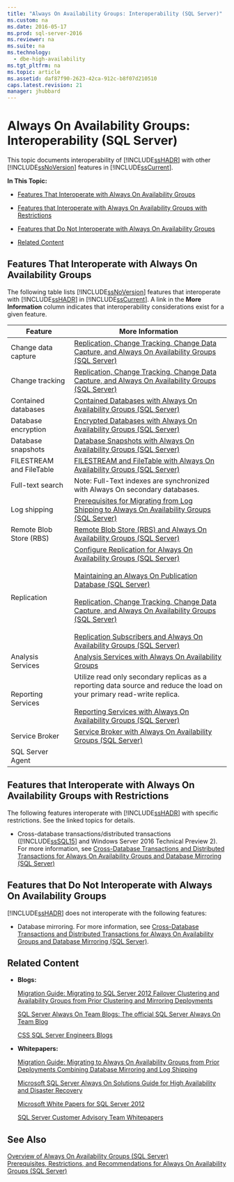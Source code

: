 ```yaml
---
title: "Always On Availability Groups: Interoperability (SQL Server)"
ms.custom: na
ms.date: 2016-05-17
ms.prod: sql-server-2016
ms.reviewer: na
ms.suite: na
ms.technology: 
  - dbe-high-availability
ms.tgt_pltfrm: na
ms.topic: article
ms.assetid: daf87f90-2623-42ca-912c-b8f07d210510
caps.latest.revision: 21
manager: jhubbard
---
```

# Always On Availability Groups: Interoperability (SQL Server)
This topic documents interoperability of [!INCLUDE[ssHADR](../../Topics/TopicNameContainA/includes/ssHADR_md.md)] with other [!INCLUDE[ssNoVersion](../../Topics/TopicNameContainA/includes/ssNoVersion_md.md)] features in [!INCLUDE[ssCurrent](../../Topics/TopicNameContainA/includes/ssCurrent_md.md)].  
  
 **In This Topic:**  
  
-   [Features That Interoperate with Always On Availability Groups](../Topic/Always%20On%20Availability%20Groups:%20Interoperability%20\(SQL%20Server\).md#Interop)  
  
-   [Features that Interoperate with Always On Availability Groups with Restrictions](../Topic/Always%20On%20Availability%20Groups:%20Interoperability%20\(SQL%20Server\).md#restrictions)  
  
-   [Features that Do Not Interoperate with Always On Availability Groups](../Topic/Always%20On%20Availability%20Groups:%20Interoperability%20\(SQL%20Server\).md#NoInterop)  
  
-   [Related Content](../Topic/Always%20On%20Availability%20Groups:%20Interoperability%20\(SQL%20Server\).md#RelatedContent)  
  
##  <a name="Interop"></a> Features That Interoperate with Always On Availability Groups  
 The following table lists [!INCLUDE[ssNoVersion](../../Topics/TopicNameContainA/includes/ssNoVersion_md.md)] features that interoperate with [!INCLUDE[ssHADR](../../Topics/TopicNameContainA/includes/ssHADR_md.md)] in [!INCLUDE[ssCurrent](../../Topics/TopicNameContainA/includes/ssCurrent_md.md)]. A link in the **More Information** column indicates that interoperability considerations exist for a given feature.  
  
|Feature|More Information|  
|-------------|----------------------|  
|Change data capture|[Replication, Change Tracking, Change Data Capture, and Always On Availability Groups (SQL Server)](../../Topics/TopicNameNotContainA/Replication--Change-Tracking--Change-Data-Capture--and-Always-On-Availability-Groups--SQL-Server-.md)|  
|Change tracking|[Replication, Change Tracking, Change Data Capture, and Always On Availability Groups (SQL Server)](../../Topics/TopicNameNotContainA/Replication--Change-Tracking--Change-Data-Capture--and-Always-On-Availability-Groups--SQL-Server-.md)|  
|Contained databases|[Contained Databases with Always On Availability Groups (SQL Server)](../../Topics/TopicNameNotContainA/Contained-Databases-with-Always-On-Availability-Groups--SQL-Server-.md)|  
|Database encryption|[Encrypted Databases with Always On Availability Groups (SQL Server)](../../Topics/TopicNameNotContainA/Encrypted-Databases-with-Always-On-Availability-Groups--SQL-Server-.md)|  
|Database snapshots|[Database Snapshots with Always On Availability Groups (SQL Server)](../../Topics/TopicNameNotContainA/Database-Snapshots-with-Always-On-Availability-Groups--SQL-Server-.md)|  
|FILESTREAM and FileTable|[FILESTREAM and FileTable with Always On Availability Groups (SQL Server)](../../Topics/TopicNameNotContainA/FILESTREAM-and-FileTable-with-Always-On-Availability-Groups--SQL-Server-.md)|  
|Full-text search|Note: Full-Text indexes are synchronized with Always On secondary databases.|  
|Log shipping|[Prerequisites for Migrating from Log Shipping to Always On Availability Groups (SQL Server)](../../Topics/TopicNameNotContainA/Prerequisites-for-Migrating-from-Log-Shipping-to-Always-On-Availability-Groups--SQL-Server-.md)|  
|Remote Blob Store (RBS)|[Remote Blob Store (RBS) and Always On Availability Groups (SQL Server)](../../Topics/TopicNameNotContainA/Remote-Blob-Store--RBS--and-Always-On-Availability-Groups--SQL-Server-.md)|  
|Replication|[Configure Replication for Always On Availability Groups (SQL Server)](../../Topics/TopicNameNotContainA/Configure-Replication-for-Always-On-Availability-Groups--SQL-Server-.md)<br /><br /> [Maintaining an Always On Publication Database (SQL Server)](../../Topics/TopicNameNotContainA/Maintaining-an-Always-On-Publication-Database--SQL-Server-.md)<br /><br /> [Replication, Change Tracking, Change Data Capture, and Always On Availability Groups (SQL Server)](../../Topics/TopicNameNotContainA/Replication--Change-Tracking--Change-Data-Capture--and-Always-On-Availability-Groups--SQL-Server-.md)<br /><br /> [Replication Subscribers and Always On Availability Groups (SQL Server)](../../Topics/TopicNameNotContainA/Replication-Subscribers-and-Always-On-Availability-Groups--SQL-Server-.md)|  
|Analysis Services|[Analysis Services with Always On Availability Groups](../../Topics/TopicNameNotContainA/Analysis-Services-with-Always-On-Availability-Groups.md)|  
|Reporting Services|Utilize read only secondary replicas as a reporting data source and reduce the load on your primary read-write replica.<br /><br /> [Reporting Services with Always On Availability Groups (SQL Server)](../../Topics/TopicNameNotContainA/Reporting-Services-with-Always-On-Availability-Groups--SQL-Server-.md)|  
|Service Broker|[Service Broker with Always On Availability Groups (SQL Server)](../../Topics/TopicNameNotContainA/Service-Broker-with-Always-On-Availability-Groups--SQL-Server-.md)|  
|SQL Server Agent||  
  
##  <a name="restrictions"></a> Features that Interoperate with Always On Availability Groups with Restrictions  
 The following features interoperate with [!INCLUDE[ssHADR](../../Topics/TopicNameContainA/includes/ssHADR_md.md)] with specific restrictions. See the linked topics for details.  
  
-   Cross-database transactions/distributed transactions ([!INCLUDE[ssSQL15](../../Topics/TopicNameContainA/includes/ssSQL15_md.md)] and Windows Server 2016 Technical Preview 2). For more information, see [Cross-Database Transactions and Distributed Transactions for Always On Availability Groups and Database Mirroring (SQL Server)](../../Topics/TopicNameNotContainA/Cross-Database-Transactions-and-Distributed-Transactions-for-Always-On-Availability-Groups-and-Database-Mirroring--SQL-Server-.md)  
  
##  <a name="NoInterop"></a> Features that Do Not Interoperate with Always On Availability Groups  
 [!INCLUDE[ssHADR](../../Topics/TopicNameContainA/includes/ssHADR_md.md)] does not interoperate with the following features:  
  
-   Database mirroring. For more information, see [Cross-Database Transactions and Distributed Transactions for Always On Availability Groups and Database Mirroring (SQL Server)](../../Topics/TopicNameNotContainA/Cross-Database-Transactions-and-Distributed-Transactions-for-Always-On-Availability-Groups-and-Database-Mirroring--SQL-Server-.md).  
  
##  <a name="RelatedContent"></a> Related Content  
  
-   **Blogs:**  
  
     [Migration Guide: Migrating to SQL Server 2012 Failover Clustering and Availability Groups from Prior Clustering and Mirroring Deployments](http://blogs.msdn.com/b/sqlAlways%20On/archive/2012/04/09/now-available-migration-guide-migrating-to-sql-server-2012-failover-clustering-and-availability-groups-from-prior-clustering-and-mirroring-deployments.aspx)  
  
     [SQL Server Always On Team Blogs: The official SQL Server Always On Team Blog](http://blogs.msdn.com/b/sqlAlways%20On/)  
  
     [CSS SQL Server Engineers Blogs](http://blogs.msdn.com/b/psssql/)  
  
-   **Whitepapers:**  
  
     [Migration Guide: Migrating to Always On Availability Groups from Prior Deployments Combining Database Mirroring and Log Shipping](http://msdn.microsoft.com/library/jj635217)  
  
     [Microsoft SQL Server Always On Solutions Guide for High Availability and Disaster Recovery](http://go.microsoft.com/fwlink/?LinkId=227600)  
  
     [Microsoft White Papers for SQL Server 2012](http://msdn.microsoft.com/library/hh403491.aspx)  
  
     [SQL Server Customer Advisory Team Whitepapers](http://sqlcat.com/)  
  
## See Also  
 [Overview of Always On Availability Groups (SQL Server)](../../Topics/TopicNameNotContainA/Overview-of-Always-On-Availability-Groups--SQL-Server-.md)   
 [Prerequisites, Restrictions, and Recommendations for Always On Availability Groups (SQL Server)](../../Topics/TopicNameNotContainA/Prerequisites--Restrictions--and-Recommendations-for-Always-On-Availability-Groups--SQL-Server-.md)